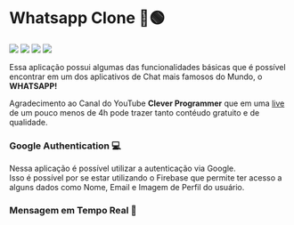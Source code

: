 # Whatsapp Clone 💬🟢
![](https://img.shields.io/github/languages/count/LuuizAlves/React_Firebase-Whatsapp) ![](https://img.shields.io/github/languages/top/LuuizAlves/React_Firebase-Whatsapp) ![](https://img.shields.io/github/last-commit/LuuizAlves/React_Firebase-Whatsapp) ![](https://img.shields.io/github/repo-size/LuuizAlves/React_Firebase-Whatsapp)

Essa aplicação possui algumas das funcionalidades básicas que é possível encontrar em um dos aplicativos de Chat mais famosos do Mundo, o <strong>WHATSAPP!</strong>

Agradecimento ao Canal do YouTube <strong>Clever Programmer</strong> que em uma <a href="https://bit.ly/3qIxjch" target="_blank">live</a> de um pouco menos de 4h pode trazer tanto contéudo gratuito e de qualidade.

### Google Authentication 💻
Nessa aplicação é possível utilizar a autenticação via Google. <br/>
Isso é possível por se estar utilizando o Firebase que permite ter acesso a alguns dados como Nome, Email e Imagem de Perfil do usuário.

### Mensagem em Tempo Real 💬
